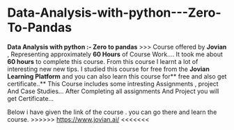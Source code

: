 # Data-Analysis-with-python---Zero-To-Pandas
**Data Analysis with python :- Zero to pandas** >>> Course offered by **Jovian** , Representing  approximately **60 Hours** of Course Work....
It took me about **60 hours** to complete this course. From this course I learnt a lot of interesting new new tips. I studied this course for free from the **Jovian Learning Platform** and you can also learn this course for** free and also get certificate..**
This Course includes some intresting Assignments , project And Case Studies...
After Completing all assignments And Project you will get Certificate...

Below i have given the link of the course .  you can go there and learn the course.
          >>>>>>                           https://www.jovian.ai/                 <<<<<<<
